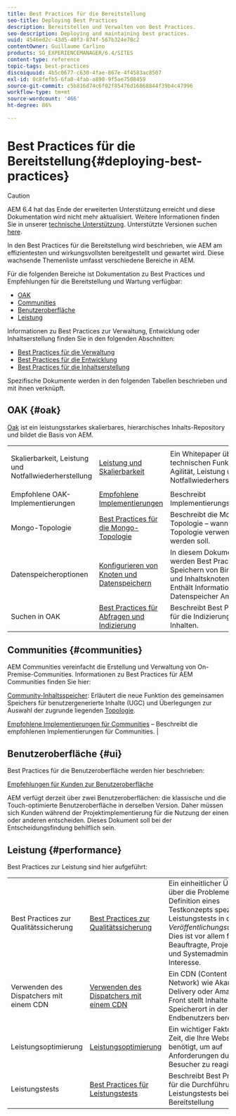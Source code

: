 ```yaml
---
title: Best Practices für die Bereitstellung
seo-title: Deploying Best Practices
description: Bereitstellen und Verwalten von Best Practices.
seo-description: Deploying and maintaining best practices.
uuid: 4546ed2c-43d5-40f3-874f-567b324e78c2
contentOwner: Guillaume Carlino
products: SG_EXPERIENCEMANAGER/6.4/SITES
content-type: reference
topic-tags: best-practices
discoiquuid: 4b5c0677-c630-4fae-867e-4f4583ac8507
exl-id: 0c8fefb5-6fa0-4fab-a890-9f5ae7508459
source-git-commit: c5b816d74c6f02f85476d16868844f39b4c47996
workflow-type: tm+mt
source-wordcount: '466'
ht-degree: 86%

---
```


# Best Practices für die Bereitstellung{#deploying-best-practices}

>[!CAUTION]
>
>AEM 6.4 hat das Ende der erweiterten Unterstützung erreicht und diese Dokumentation wird nicht mehr aktualisiert. Weitere Informationen finden Sie in unserer [technische Unterstützung](https://helpx.adobe.com/de/support/programs/eol-matrix.html). Unterstützte Versionen suchen [here](https://experienceleague.adobe.com/docs/?lang=de).

In den Best Practices für die Bereitstellung wird beschrieben, wie AEM am effizientesten und wirkungsvollsten bereitgestellt und gewartet wird. Diese wachsende Themenliste umfasst verschiedene Bereiche in AEM.

Für die folgenden Bereiche ist Dokumentation zu Best Practices und Empfehlungen für die Bereitstellung und Wartung verfügbar:

* [OAK](#oak)
* [Communities](#communities)
* [Benutzeroberfläche](#ui)
* [Leistung](#performance)

Informationen zu Best Practices zur Verwaltung, Entwicklung oder Inhaltserstellung finden Sie in den folgenden Abschnitten:

* [Best Practices für die Verwaltung](/help/sites-administering/administer-best-practices.md)
* [Best Practices für die Entwicklung](/help/sites-developing/best-practices.md)
* [Best Practices für die Inhaltserstellung](/help/sites-authoring/best-practices.md)

Spezifische Dokumente werden in den folgenden Tabellen beschrieben und mit ihnen verknüpft.

## OAK {#oak}

[Oak](/help/sites-deploying/platform.md) ist ein leistungsstarkes skalierbares, hierarchisches Inhalts-Repository und bildet die Basis von AEM.

<table> 
 <tbody>
  <tr>
   <td><p>Skalierbarkeit, Leistung und Notfallwiederherstellung</p> </td> 
   <td><a href="/help/sites-deploying/performance.md">Leistung und Skalierbarkeit</a></td> 
   <td>Ein Whitepaper über die technischen Funktionen für Agilität, Leistung und Notfallwiederherstellung</td> 
  </tr>
  <tr>
   <td>Empfohlene OAK-Implementierungen</td> 
   <td><a href="/help/sites-deploying/recommended-deploys.md">Empfohlene Implementierungen</a></td> 
   <td>Beschreibt Implementierungsszenarien</td> 
  </tr>
  <tr>
   <td>Mongo-Topologie</td> 
   <td><a href="/help/sites-deploying/recommended-deploys.md">Best Practices für die Mongo-Topologie</a></td> 
   <td>Beschreibt die Mongo-Topologie – wann welche Topologie verwendet werden soll.</td> 
  </tr>
  <tr>
   <td>Datenspeicheroptionen</td> 
   <td><a href="/help/sites-deploying/data-store-config.md">Konfigurieren von Knoten und Datenspeichern</a></td> 
   <td>In diesem Dokument werden Best Practices zum Speichern von Binärdaten und Inhaltsknoten erläutert. Enthält Informationen zum Datenspeicher Amazon S3.</td> 
  </tr>
  <tr>
   <td>Suchen in OAK</td> 
   <td><a href="/help/sites-deploying/best-practices-for-queries-and-indexing.md">Best Practices für Abfragen und Indizierung</a><br /> </td> 
   <td>Beschreibt Best Practices für die Indizierung von Inhalten.</td> 
  </tr>
 </tbody>
</table>

## Communities {#communities}

AEM Communities vereinfacht die Erstellung und Verwaltung von On-Premise-Communities. Informationen zu Best Practices für AEM Communities finden Sie hier:

[Community-Inhaltsspeicher](/help/communities/working-with-srp.md): Erläutert die neue Funktion des gemeinsamen Speichers für benutzergenerierte Inhalte (UGC) und Überlegungen zur Auswahl der zugrunde liegenden [Topologie](/help/communities/topologies.md).

[Empfohlene Implementierungen für Communities](/help/sites-deploying/recommended-deploys.md#considerations-for-aem-communities) – Beschreibt die empfohlenen Implementierungen für Communities. |

## Benutzeroberfläche {#ui}

Best Practices für die Benutzeroberfläche werden hier beschrieben: 

[Empfehlungen für Kunden zur Benutzeroberfläche](/help/sites-deploying/ui-recommendations.md)

AEM verfügt derzeit über zwei Benutzeroberflächen: die klassische und die Touch-optimierte Benutzeroberfläche in derselben Version. Daher müssen sich Kunden während der Projektimplementierung für die Nutzung der einen oder anderen entscheiden. Dieses Dokument soll bei der Entscheidungsfindung behilflich sein.

## Leistung {#performance}

Best Practices zur Leistung sind hier aufgeführt:

<table> 
 <tbody>
  <tr>
   <td>Best Practices zur Qualitätssicherung</td> 
   <td><a href="/help/sites-deploying/configuring-performance.md#best-practices-for-quality-assurance">Best Practices zur Qualitätssicherung</a></td> 
   <td>Ein einheitlicher Überblick über die Probleme bei der Definition eines Testkonzepts speziell für Leistungstests in der <em>Veröffentlichungsumgebung</em>. Dies ist vor allem für QA-Beauftragte, Projektleitende und Systemadmins von Interesse.</td> 
  </tr>
  <tr>
   <td>Verwenden des Dispatchers mit einem CDN </td> 
   <td><a href="https://helpx.adobe.com/de/experience-manager/dispatcher/using/dispatcher.html#using-dispatcher-with-a-cdn">Verwenden des Dispatchers mit einem CDN</a></td> 
   <td>Ein CDN (Content Delivery Network) wie Akamai Edge Delivery oder Amazon Cloud Front stellt Inhalte von einem Speicherort in der Nähe des Endbenutzers bereit.</td> 
  </tr>
  <tr>
   <td>Leistungsoptimierung</td> 
   <td><a href="/help/sites-deploying/configuring-performance.md">Leistungsoptimierung</a></td> 
   <td>Ein wichtiger Faktor ist die Zeit, die Ihre Website benötigt, um auf Anforderungen durch Besucher zu reagieren.</td> 
  </tr>
  <tr>
   <td>Leistungstests</td> 
   <td><a href="/help/sites-deploying/best-practices-for-performance-testing.md">Best Practices für Leistungstests</a></td> 
   <td>Beschreibt Best Practices für die Durchführung von Leistungstests bei der AEM-Bereitstellung<br />  </td> 
  </tr>
 </tbody>
</table>
